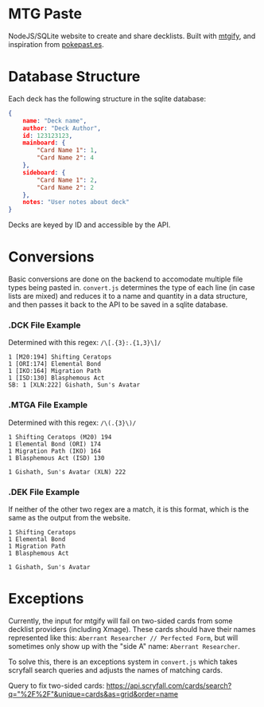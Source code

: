 # MTG Paste
NodeJS/SQLite website to create and share decklists. Built with [mtgify](https://mtgify.org/), and inspiration from [pokepast.es](https://pokepast.es/).

# Database Structure
Each deck has the following structure in the sqlite database:
```json
{
    name: "Deck name",
    author: "Deck Author",
    id: 123123123,
    mainboard: {
        "Card Name 1": 1,
        "Card Name 2": 4
    },
    sideboard: {
        "Card Name 1": 2,
        "Card Name 2": 2
    },
    notes: "User notes about deck"
}
```
Decks are keyed by ID and accessible by the API.

# Conversions 
Basic conversions are done on the backend to accomodate multiple file types being pasted in. `convert.js` determines the type of each line (in case lists are mixed) and reduces it to a name and quantity in a data structure, and then passes it back to the API to be saved in a sqlite database.

### .DCK File Example
Determined with this regex: `/\[.{3}:.{1,3}\]/`
```
1 [M20:194] Shifting Ceratops
1 [ORI:174] Elemental Bond
1 [IKO:164] Migration Path
1 [ISD:130] Blasphemous Act
SB: 1 [XLN:222] Gishath, Sun's Avatar
```
### .MTGA File Example
Determined with this regex: `/\(.{3}\)/`
```
1 Shifting Ceratops (M20) 194
1 Elemental Bond (ORI) 174
1 Migration Path (IKO) 164
1 Blasphemous Act (ISD) 130

1 Gishath, Sun's Avatar (XLN) 222
```

### .DEK File Example
If neither of the other two regex are a match, it is this format, which is the same as the output from the website.
```
1 Shifting Ceratops
1 Elemental Bond
1 Migration Path
1 Blasphemous Act

1 Gishath, Sun's Avatar
```
# Exceptions
Currently, the input for mtgify will fail on two-sided cards from some decklist providers (including Xmage).
These cards should have their names represented like this: `Aberrant Researcher // Perfected Form`, but will sometimes only show up with the "side A" name: `Aberrant Researcher`.

To solve this, there is an exceptions system in `convert.js` which takes scryfall search queries and adjusts the names of matching cards.

Query to fix two-sided cards:
https://api.scryfall.com/cards/search?q="%2F%2F"&unique=cards&as=grid&order=name